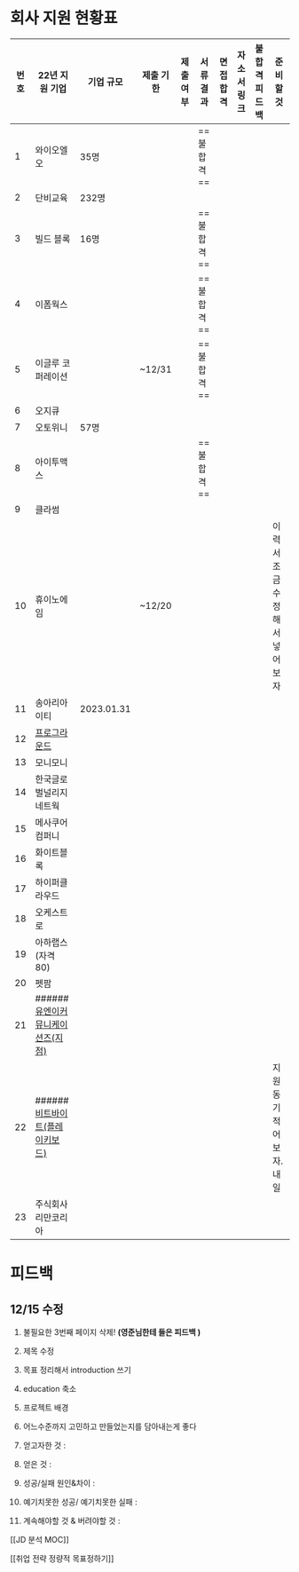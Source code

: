 
# 회사 지원 현황표 
| 번호 | 22년 지원 기업                                                              | 기업 규모  | 제출 기한 | 제출여부 | 서류 결과  | 면접합격 | 자소서 링크 | 불합격 피드백 | 준비할것                      |
| ---- | --------------------------------------------------------------------------- | ---------- | --------- | -------- | ---------- | -------- | ----------- | ------------- | ----------------------------- |
| 1    | 와이오엘오                                                                  | 35명       |           |          | ==불합격== |          |             |               |                               |
| 2    | 단비교육                                                                    | 232명      |           |          |            |          |             |               |                               |
| 3    | 빌드 블록                                                                   | 16명       |           |          | ==불합격== |          |             |               |                               |
| 4    | 이폼웍스                                                                    |            |           |          | ==불합격== |          |             |               |                               |
| 5    | 이글루 코퍼레이션                                                           |            | ~12/31    |          | ==불합격== |          |             |               |                               |
| 6    | 오지큐                                                                      |            |           |          |            |          |             |               |                               |
| 7    | 오토위니                                                                    | 57명       |           |          |            |          |             |               |                               |
| 8    | 아이투맥스                                                                  |            |           |          | ==불합격== |          |             |               |                               |
| 9    | 클라썸                                                                      |            |           |          |            |          |             |               |                               |
| 10   | 휴이노에임                                                                  |            | ~12/20    |          |            |          |             |               | 이력서 조금 수정해서 넣어보자 |
| 11   | 송아리아이티                                                                | 2023.01.31 |           |          |            |          |             |               |                               |
| 12   | [프로그라운드](https://www.wanted.co.kr/company/32402)                      |            |           |          |            |          |             |               |                               |
| 13   | 모니모니                                                                    |            |           |          |            |          |             |               |                               |
| 14   | 한국글로벌널리지네트웍                                                      |            |           |          |            |          |             |               |                               |
| 15   | 메사쿠어컴퍼니                                                              |            |           |          |            |          |             |               |                               |
| 16   | 화이트블록                                                                  |            |           |          |            |          |             |               |                               |
| 17   | 하이퍼클라우드                                                              |            |           |          |            |          |             |               |                               |
| 18   | 오케스트로                                                                  |            |           |          |            |          |             |               |                               |
| 19   | 아하랩스 (자격 80)                                                          |            |           |          |            |          |             |               |                               |
| 20   | 펫팜                                                                        |            |           |          |            |          |             |               |                               |
| 21   | ###### [유엔이커뮤니케이션즈(지점)](https://www.wanted.co.kr/company/37740) |            |           |          |            |          |             |               |                               |
| 22   | ###### [비트바이트(플레이키보드)](https://www.wanted.co.kr/company/7040)    |            |           |          |            |          |             |               | 지원동기 적어보자. 내일       |
|    23  |주식회사 리만코리아                                                                             |            |           |          |            |          |             |               |                               |



# 피드백 
## 12/15 수정 
1. 불필요한 3번째 페이지 삭제! 
**(영준님한테 들은 피드백 )**
2. 제목 수정
3. 목표 정리해서 introduction 쓰기
4. education 축소
5. 프로젝트 배경
6. 어느수준까지 고민하고 만들었는지를 담아내는게 좋다



1. 얻고자한 것 :  
2. 얻은 것 :  
3. 성공/실패 원인&차이 :  
4. 예기치못한 성공/ 예기치못한 실패 :  
5. 계속해야할 것 & 버려야할 것 :

[[JD 분석 MOC]]

[[취업 전략 정량적 목표정하기]]
    